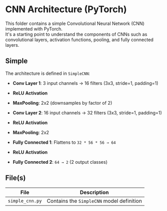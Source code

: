 # CNN Architecture (PyTorch)

This folder contains a simple Convolutional Neural Network (CNN) implemented with PyTorch.  
It's a starting point to understand the components of CNNs such as convolutional layers, activation functions, pooling, and fully connected layers.

##  Simple

The architecture is defined in `SimpleCNN`:

- **Conv Layer 1**: 3 input channels → 16 filters (3x3, stride=1, padding=1)  
- **ReLU Activation**  
- **MaxPooling**: 2x2 (downsamples by factor of 2)  

- **Conv Layer 2**: 16 input channels → 32 filters (3x3, stride=1, padding=1)  
- **ReLU Activation**  
- **MaxPooling**: 2x2  

- **Fully Connected 1**: Flattens to `32 * 56 * 56 → 64`  
- **ReLU Activation**  
- **Fully Connected 2**: `64 → 2` (2 output classes)  


##  File(s)

| File                | Description                              |
|---------------------|------------------------------------------|
| `simple_cnn.py`     | Contains the `SimpleCNN` model definition |
